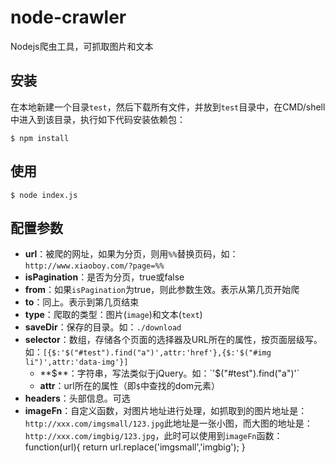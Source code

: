 # node-crawler
Nodejs爬虫工具，可抓取图片和文本

## 安装
在本地新建一个目录`test`，然后下载所有文件，并放到`test`目录中，在CMD/shell中进入到该目录，执行如下代码安装依赖包：
```shell
$ npm install
```

## 使用
```shell
$ node index.js
```

## 配置参数 
- **url**：被爬的网址，如果为分页，则用`%%`替换页码，如：`http://www.xiaoboy.com/?page=%%`
- **isPagination**：是否为分页，true或false
- **from**：如果`isPagination`为true，则此参数生效。表示从第几页开始爬
- **to**：同上。表示到第几页结束
- **type**：爬取的类型：图片(`image`)和文本(`text`)
- **saveDir**：保存的目录。如：`./download`
- **selector**：数组，存储各个页面的选择器及URL所在的属性，按页面层级写。如：`[{$:'$("#test").find("a")',attr:'href'},{$:'$("#img li")',attr:'data-img'}]`
	- **$**：字符串，写法类似于jQuery。如：`'$("#test").find("a")'`
	- **attr**：url所在的属性（即`$`中查找的dom元素）
- **headers**：头部信息。可选
- **imageFn**：自定义函数，对图片地址进行处理，如抓取到的图片地址是：`http://xxx.com/imgsmall/123.jpg`此地址是一张小图，而大图的地址是：`http://xxx.com/imgbig/123.jpg`，此时可以使用到`imageFn`函数：function(url){ return url.replace('imgsmall','imgbig'); }
